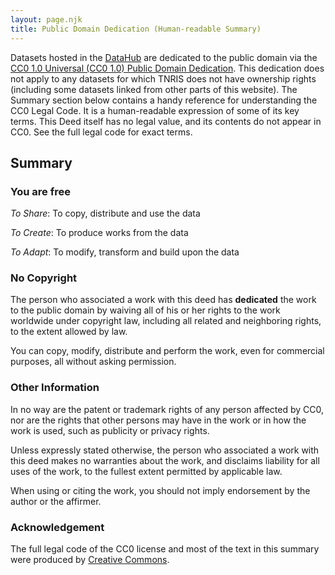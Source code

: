 ```yaml
---
layout: page.njk
title: Public Domain Dedication (Human-readable Summary)
---
```



Datasets hosted in the [DataHub](https://data.tnris.org)
are dedicated to the public domain via the [CC0 1.0 Universal (CC0 1.0) Public
Domain Dedication](/public-domain-dedication-full). This dedication does not
apply to any datasets for which TNRIS does not have ownership rights (including
some datasets linked from other parts of this website). The Summary section
below contains a handy reference for understanding the CC0 Legal Code. It is a
human-readable expression of some of its key terms. This Deed itself has no
legal value, and its contents do not appear in CC0. See the full legal code for
exact terms.


## Summary

### You are free

<i class="summary-icon fa fa-2x fa-share"></i> *To Share*: To copy, distribute and use the data

<i class="summary-icon fa fa-2x fa-lightbulb-o"></i> *To Create*: To produce works from the data

<i class="summary-icon fa fa-2x fa-wrench"></i> *To Adapt*: To modify, transform and build upon the data


### No Copyright

The person who associated a work with this deed has **dedicated** the work to the
public domain by waiving all of his or her rights to the work worldwide under
copyright law, including all related and neighboring rights, to the extent
allowed by law.

You can copy, modify, distribute and perform the work, even for commercial
purposes, all without asking permission.


### Other Information

In no way are the patent or trademark rights of any person affected by CC0, nor
are the rights that other persons may have in the work or in how the work is
used, such as publicity or privacy rights.

Unless expressly stated otherwise, the person who associated a work with this
deed makes no warranties about the work, and disclaims liability for all uses of
the work, to the fullest extent permitted by applicable law.

When using or citing the work, you should not imply endorsement by the author or
the affirmer.


### Acknowledgement

The full legal code of the CC0 license and most of the text in this summary were
produced by [Creative Commons](https://creativecommons.org/).

